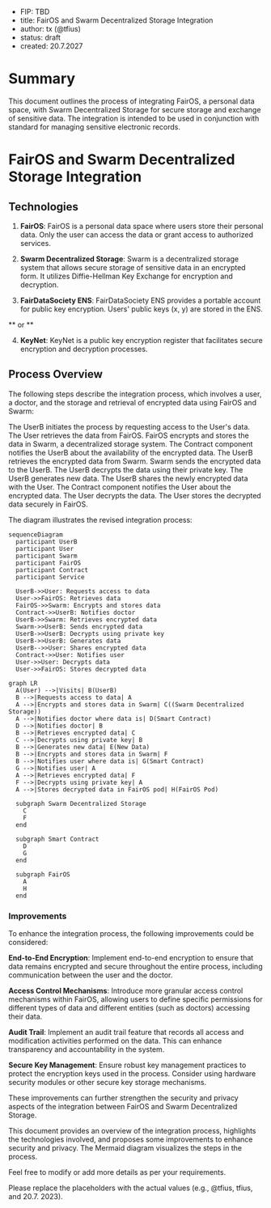 - FIP: TBD
- title: FairOS and Swarm Decentralized Storage Integration
- author: tx (@tfius)
- status: draft
- created: 20.7.2027

# Summary

This document outlines the process of integrating FairOS, a personal data space, with Swarm Decentralized Storage for secure storage and exchange of sensitive data. The integration is intended to be used in conjunction with standard for managing sensitive electronic records.

# FairOS and Swarm Decentralized Storage Integration


## Technologies

1. **FairOS**: FairOS is a personal data space where users store their personal data. Only the user can access the data or grant access to authorized services.

2. **Swarm Decentralized Storage**: Swarm is a decentralized storage system that allows secure storage of sensitive data in an encrypted form. It utilizes Diffie-Hellman Key Exchange for encryption and decryption.

3. **FairDataSociety ENS**: FairDataSociety ENS  provides a portable account for public key encryption. Users' public keys (x, y) are stored in the ENS.

** or ** 

4. **KeyNet**: KeyNet is a public key encryption register that facilitates secure encryption and decryption processes.


## Process Overview

The following steps describe the integration process, which involves a user, a doctor, and the storage and retrieval of encrypted data using FairOS and Swarm:

The UserB initiates the process by requesting access to the User's data.
The User retrieves the data from FairOS.
FairOS encrypts and stores the data in Swarm, a decentralized storage system.
The Contract component notifies the UserB about the availability of the encrypted data.
The UserB retrieves the encrypted data from Swarm.
Swarm sends the encrypted data to the UserB.
The UserB decrypts the data using their private key.
The UserB generates new data.
The UserB shares the newly encrypted data with the User.
The Contract component notifies the User about the encrypted data.
The User decrypts the data.
The User stores the decrypted data securely in FairOS.

The diagram illustrates the revised integration process:

```mermaid
sequenceDiagram
  participant UserB
  participant User
  participant Swarm
  participant FairOS
  participant Contract
  participant Service

  UserB->>User: Requests access to data
  User->>FairOS: Retrieves data
  FairOS->>Swarm: Encrypts and stores data
  Contract->>UserB: Notifies doctor
  UserB->>Swarm: Retrieves encrypted data
  Swarm->>UserB: Sends encrypted data
  UserB->>UserB: Decrypts using private key
  UserB->>UserB: Generates data
  UserB-->>User: Shares encrypted data
  Contract->>User: Notifies user
  User->>User: Decrypts data
  User->>FairOS: Stores decrypted data
```

```mermaid
graph LR
  A(User) -->|Visits| B(UserB)
  B -->|Requests access to data| A
  A -->|Encrypts and stores data in Swarm| C((Swarm Decentralized Storage))
  A -->|Notifies doctor where data is| D(Smart Contract)
  D -->|Notifies doctor| B
  B -->|Retrieves encrypted data| C
  C -->|Decrypts using private key| B
  B -->|Generates new data| E(New Data)
  B -->|Encrypts and stores data in Swarm| F
  B -->|Notifies user where data is| G(Smart Contract)
  G -->|Notifies user| A
  A -->|Retrieves encrypted data| F
  F -->|Decrypts using private key| A
  A -->|Stores decrypted data in FairOS pod| H(FairOS Pod)

  subgraph Swarm Decentralized Storage
    C
    F
  end

  subgraph Smart Contract
    D
    G
  end

  subgraph FairOS
    A
    H
  end
```


### Improvements
To enhance the integration process, the following improvements could be considered:

**End-to-End Encryption**: Implement end-to-end encryption to ensure that data remains encrypted and secure throughout the entire process, including communication between the user and the doctor.

**Access Control Mechanisms**: Introduce more granular access control mechanisms within FairOS, allowing users to define specific permissions for different types of data and different entities (such as doctors) accessing their data.

**Audit Trail**: Implement an audit trail feature that records all access and modification activities performed on the data. This can enhance transparency and accountability in the system.

**Secure Key Management**: Ensure robust key management practices to protect the encryption keys used in the process. Consider using hardware security modules or other secure key storage mechanisms.

These improvements can further strengthen the security and privacy aspects of the integration between FairOS and Swarm Decentralized Storage.

This document provides an overview of the integration process, highlights the technologies involved, and proposes some improvements to enhance security and privacy. The Mermaid diagram visualizes the steps in the process.

Feel free to modify or add more details as per your requirements.


Please replace the placeholders with the actual values (e.g., @tfius, tfius, and 20.7. 2023).
